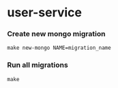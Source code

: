 # user-service

### Create new mongo migration

    make new-mongo NAME=migration_name

### Run all migrations

    make
